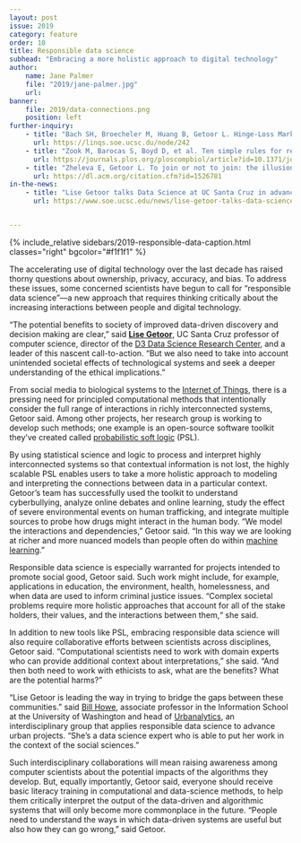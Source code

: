```yaml
---
layout: post
issue: 2019
category: feature
order: 10
title: Responsible data science
subhead: "Embracing a more holistic approach to digital technology"
author:
    name: Jane Palmer
    file: "2019/jane-palmer.jpg"
    url:
banner:
    file: 2019/data-connections.png
    position: left
further-inquiry:
    - title: "Bach SH, Broecheler M, Huang B, Getoor L. Hinge-Loss Markov Random Fields and Probabilistic Soft Logic. <span style='font-style:italic'>J Machine Learning Res.</span> 2017;18:1-67."
      url: https://linqs.soe.ucsc.du/node/242
    - title: "Zook M, Barocas S, Boyd D, et al. Ten simple rules for responsible big data research. <span style='font-style:italic'>PLoS Comput Biol</span>. 2017;13(3):e1005399."
      url: https://journals.plos.org/ploscompbiol/article?id=10.1371/journal.pcbi.1005399
    - title: "Zheleva E, Getoor L. To join or not to join: the illusion of privacy in social networks with mixed public and private user profiles. <span style='font-style:italic'>WWW</span>. 2009:531-540."
      url: https://dl.acm.org/citation.cfm?id=1526781
in-the-news:
    - title: "Lise Getoor talks Data Science at UC Santa Cruz in advance of public lectures"
      url: https://www.soe.ucsc.edu/news/lise-getoor-talks-data-science-uc-santa-cruz-advance-public-lectures


---
```

{% include_relative sidebars/2019-responsible-data-caption.html classes="right" bgcolor="#f1f1f1" %}

The accelerating use of digital technology over the last decade has raised thorny questions about ownership, privacy, accuracy, and bias. To address these issues, some concerned scientists have begun to call for “responsible data science”—a new approach that requires thinking critically about the increasing interactions between people and digital technology.

“The potential benefits to society of improved data-driven discovery and decision making are clear,” said [**Lise Getoor**](https://getoor.soe.ucsc.edu/home), UC Santa Cruz professor of computer science, director of the [D3 Data Science Research Center](https://d3.ucsc.edu/), and a leader of this nascent call-to-action. “But we also need to take into account unintended societal effects of technological systems and seek a deeper understanding of the ethical implications.”

From social media to biological systems to the [Internet of Things](https://en.wikipedia.org/wiki/Internet_of_things), there is a pressing need for principled computational methods that intentionally consider the full range of interactions in richly interconnected systems, Getoor said. Among other projects, her research group is working to develop such methods; one example is an open-source software toolkit they’ve created called [probabilistic soft logic](http://psl.linqs.org/) (PSL).

By using statistical science and logic to process and interpret highly interconnected systems so that contextual information is not lost, the highly scalable PSL enables users to take a more holistic approach to modeling and interpreting the connections between data in a particular context. Getoor’s team has successfully used the toolkit to understand cyberbullying, analyze online debates and online learning, study the effect of severe environmental events on human trafficking, and integrate multiple sources to probe how drugs might interact in the human body. “We model the interactions and dependencies,” Getoor said. “In this way we are looking at richer and more nuanced models than people often do within [machine learning](https://en.wikipedia.org/wiki/Machine_learning).”

Responsible data science is especially warranted for projects intended to promote social good, Getoor said. Such work might include, for example, applications in education, the environment, health, homelessness, and when data are used to inform criminal justice issues. “Complex societal problems require more holistic approaches that account for all of the stake holders, their values, and the interactions between them,“ she said.

In addition to new tools like PSL, embracing responsible data science will also require collaborative efforts between scientists across disciplines, Getoor said. “Computational scientists need to work with domain experts who can provide additional context about interpretations,” she said. “And then both need to work with ethicists to ask, what are the benefits? What are the potential harms?”

“Lise Getoor is leading the way in trying to bridge the gaps between these communities.” said [Bill Howe](https://faculty.washington.edu/billhowe/), associate professor in the Information School at the University of Washington and head of [Urbanalytics](https://urbanalytics.uw.edu/), an interdisciplinary group that applies responsible data science to advance urban projects. “She’s a data science expert who is able to put her work in the context of the social sciences.”

Such interdisciplinary collaborations will mean raising awareness among computer scientists about the potential impacts of the algorithms they develop. But, equally importantly, Getoor said, everyone should receive basic literacy training in computational and data-science methods, to help them critically interpret the output of the data-driven and algorithmic systems that will only become more commonplace in the future. “People need to understand the ways in which data-driven systems are useful but also how they can go wrong,” said Getoor.
